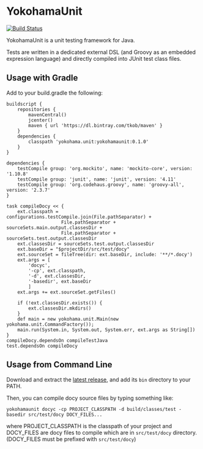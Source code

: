 # YokohamaUnit

[![Build Status](https://travis-ci.org/tkob/yokohamaunit.svg?branch=master)](https://travis-ci.org/tkob/yokohamaunit)

YokohamaUnit is a unit testing framework for Java.

Tests are written in a dedicated external DSL (and Groovy as an embedded
expression language) and directly compiled into JUnit test class files.

## Usage with Gradle

Add to your build.gradle the following:

```
buildscript {
    repositories {
        mavenCentral()
        jcenter()
        maven { url 'https://dl.bintray.com/tkob/maven' }
    }
    dependencies {
        classpath 'yokohama.unit:yokohamaunit:0.1.0'
    }
}

dependencies {
    testCompile group: 'org.mockito', name: 'mockito-core', version: '1.10.8'
    testCompile group: 'junit', name: 'junit', version: '4.11'
    testCompile group: 'org.codehaus.groovy', name: 'groovy-all', version: '2.3.7'
}

task compileDocy << {
    ext.classpath = configurations.testCompile.join(File.pathSeparator) +
                    File.pathSeparator + sourceSets.main.output.classesDir +
                    File.pathSeparator + sourceSets.test.output.classesDir
    ext.classesDir = sourceSets.test.output.classesDir
    ext.baseDir = "$projectDir/src/test/docy"
    ext.sourceSet = fileTree(dir: ext.baseDir, include: '**/*.docy')
    ext.args = [
        'docyc',
        '-cp', ext.classpath,
        '-d', ext.classesDir,
        '-basedir', ext.baseDir
        ]
    ext.args += ext.sourceSet.getFiles()

    if (!ext.classesDir.exists()) {
        ext.classesDir.mkdirs()
    }
    def main = new yokohama.unit.Main(new yokohama.unit.CommandFactory());
    main.run(System.in, System.out, System.err, ext.args as String[])
}
compileDocy.dependsOn compileTestJava
test.dependsOn compileDocy
```

## Usage from Command Line

Download and extract the
[latest release](https://github.com/tkob/yokohamaunit/releases),
and add its `bin` directory to your PATH.

Then, you can compile docy source files by typing something like:

```
yokohamaunit docyc -cp PROJECT_CLASSPATH -d build/classes/test -basedir src/test/docy DOCY_FILES...
```

where PROJECT_CLASSPATH is the classpath of your project and DOCY_FILES are
docy files to compile which are in `src/test/docy` directory.
(DOCY_FILES must be prefixed with `src/test/docy`)